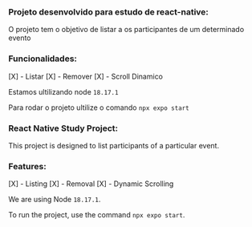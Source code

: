 ### Projeto desenvolvido para estudo de react-native:
  O projeto tem o objetivo de listar a os participantes de um determinado evento

### Funcionalidades:
[X] - Listar
[X] - Remover
[X] - Scroll Dinamico

Estamos ultilizando node `18.17.1`

Para rodar o projeto ultilize o comando `npx expo start` 

### React Native Study Project:
  This project is designed to list participants of a particular event.

### Features:
[X] - Listing
[X] - Removal
[X] - Dynamic Scrolling

We are using Node `18.17.1`.

To run the project, use the command `npx expo start`.


